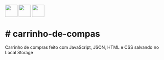    <div style="display: inline_block"><br>  
     <img align="center" height="40" width="40" src="https://lksistemas.com.br/img/icons/JavaScript.svg">
     <img align="center" height="40" width="40" src="https://lksistemas.com.br/img/icons/HTML.svg">
     <img align="center" height="40" width="40" src="https://lksistemas.com.br/img/icons/CSS.svg">
</div>
<h1># carrinho-de-compas</h1>

Carrinho de compras feito com JavaScript, JSON, HTML e CSS salvando no Local Storage
